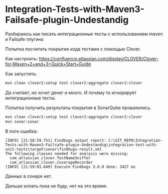 # Integration-Tests-with-Maven3-Failsafe-plugin-Undestandig

Разбираюсь как писать интеграционные тесты с использованием maven и Failsafe плугина

Попытка посчитать покрытие кода тестами с помощью Clover.

Как настроить: https://confluence.atlassian.com/display/CLOVER/Clover-for-Maven+2+and+3+Quick+Start+Guide

Как запустить: 
```sh
mvn clean clover2:setup test clover2:aggregate clover2:clover
```

Да считает, но хочет денег и много. И почему то игнорирует интеграционные тесты.

Попытка получить результаты покрытия в SonarQube провалились.
```sh
mvn clean clover2:setup test clover2:aggregate clover2:clover
mvn sonar:sonar
```

В логе ошибка:
```
[INFO] [21:58:59.751] Findbugs output report: C:\GIT_REPO\Integration-Tests-with-Maven3-Failsafe-plugin-Undestandig\integration-test-with-unit-tests\target\sonar\findbugs-result.xml
The following classes needed for analysis were missing:
  com_atlassian_clover.TestNameSniffer
  com_atlassian_clover.CoverageRecorder
[INFO] [21:59:01.649] Execute Findbugs 3.0.0 done: 3427 ms
```
Данных в сонаре нет.

Дальше копать пока не буду, нет на это время.

